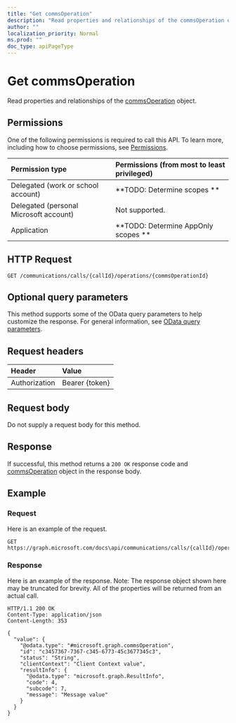 ```yaml
---
title: "Get commsOperation"
description: "Read properties and relationships of the commsOperation object."
author: ""
localization_priority: Normal
ms.prod: ""
doc_type: apiPageType
---
```


# Get commsOperation

Read properties and relationships of the [commsOperation](../resources/commsoperation.md) object.

## Permissions
One of the following permissions is required to call this API. To learn more, including how to choose permissions, see [Permissions](/concepts/permissions-reference.md).

|Permission type|Permissions (from most to least privileged)|
|:---|:---|
|Delegated (work or school account)|**TODO: Determine scopes **|
|Delegated (personal Microsoft account)|Not supported.|
|Application|**TODO: Determine AppOnly scopes **|

## HTTP Request
<!-- {
  "blockType": "ignored"
}
-->
``` http
GET /communications/calls/{callId}/operations/{commsOperationId}
```

## Optional query parameters
This method supports some of the OData query parameters to help customize the response. For general information, see [OData query parameters](/graph/query-parameters).

## Request headers
|Header|Value|
|:---|:---|
|Authorization|Bearer {token}|

## Request body
Do not supply a request body for this method.

## Response
If successful, this method returns a `200 OK` response code and [commsOperation](../resources/commsoperation.md) object in the response body.

## Example

### Request
Here is an example of the request.
<!-- {
  "blockType": "request",
  "name": "get_commsoperation"
}
-->
``` http
GET https://graph.microsoft.com/docs\api/communications/calls/{callId}/operations/{commsOperationId}
```

### Response
Here is an example of the response. Note: The response object shown here may be truncated for brevity. All of the properties will be returned from an actual call.
<!-- {
  "blockType": "response",
  "truncated": true,
  "@odata.type": "microsoft.graph.commsOperation"
}
-->
``` http
HTTP/1.1 200 OK
Content-Type: application/json
Content-Length: 353

{
  "value": {
    "@odata.type": "#microsoft.graph.commsOperation",
    "id": "c3457367-7367-c345-6773-45c3677345c3",
    "status": "String",
    "clientContext": "Client Context value",
    "resultInfo": {
      "@odata.type": "microsoft.graph.ResultInfo",
      "code": 4,
      "subcode": 7,
      "message": "Message value"
    }
  }
}
```

